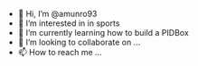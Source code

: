 - 👋 Hi, I’m @amunro93
- 👀 I’m interested in in sports 
- 🌱 I’m currently learning how to build a PIDBox
- 💞️ I’m looking to collaborate on ...
- 📫 How to reach me ...

<!---
amunro93/amunro93 is a ✨ special ✨ repository because its `README.md` (this file) appears on your GitHub profile.
You can click the Preview link to take a look at your changes.
--->
